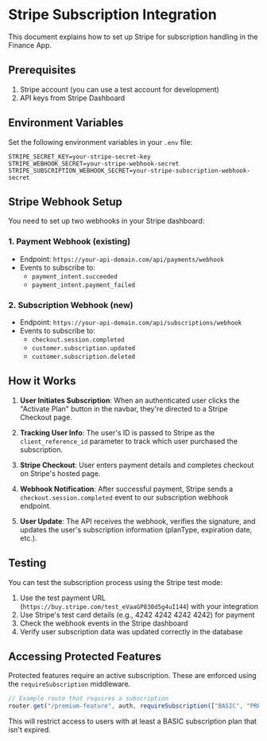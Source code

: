 # Stripe Subscription Integration

This document explains how to set up Stripe for subscription handling in the Finance App.

## Prerequisites

1. Stripe account (you can use a test account for development)
2. API keys from Stripe Dashboard

## Environment Variables

Set the following environment variables in your `.env` file:

```
STRIPE_SECRET_KEY=your-stripe-secret-key
STRIPE_WEBHOOK_SECRET=your-stripe-webhook-secret
STRIPE_SUBSCRIPTION_WEBHOOK_SECRET=your-stripe-subscription-webhook-secret
```

## Stripe Webhook Setup

You need to set up two webhooks in your Stripe dashboard:

### 1. Payment Webhook (existing)

- Endpoint: `https://your-api-domain.com/api/payments/webhook`
- Events to subscribe to:
  - `payment_intent.succeeded`
  - `payment_intent.payment_failed`

### 2. Subscription Webhook (new)

- Endpoint: `https://your-api-domain.com/api/subscriptions/webhook`
- Events to subscribe to:
  - `checkout.session.completed`
  - `customer.subscription.updated`
  - `customer.subscription.deleted`

## How it Works

1. **User Initiates Subscription**: When an authenticated user clicks the "Activate Plan" button in the navbar, they're directed to a Stripe Checkout page.

2. **Tracking User Info**: The user's ID is passed to Stripe as the `client_reference_id` parameter to track which user purchased the subscription.

3. **Stripe Checkout**: User enters payment details and completes checkout on Stripe's hosted page.

4. **Webhook Notification**: After successful payment, Stripe sends a `checkout.session.completed` event to our subscription webhook endpoint.

5. **User Update**: The API receives the webhook, verifies the signature, and updates the user's subscription information (planType, expiration date, etc.).

## Testing

You can test the subscription process using the Stripe test mode:

1. Use the test payment URL (`https://buy.stripe.com/test_eVaaGP830d5g4uI144`) with your integration
2. Use Stripe's test card details (e.g., 4242 4242 4242 4242) for payment
3. Check the webhook events in the Stripe dashboard
4. Verify user subscription data was updated correctly in the database

## Accessing Protected Features

Protected features require an active subscription. These are enforced using the `requireSubscription` middleware.

```typescript
// Example route that requires a subscription
router.get("/premium-feature", auth, requireSubscription(["BASIC", "PREMIUM", "ENTERPRISE"]), premiumFeatureController);
```

This will restrict access to users with at least a BASIC subscription plan that isn't expired.
